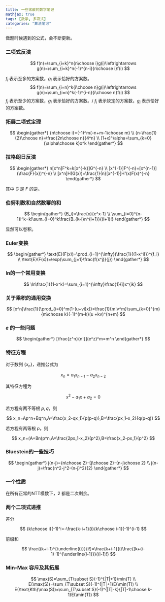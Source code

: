 ```yaml
---
title: 一些零散的数学笔记
mathjax: true
tags: [数学, 多项式]
categories: "算法笔记"
---
```


做题时候遇到的公式，会不断更新。

<!--more-->

### 二项式反演

$$
f(n)=\sum_{i=k}^n{n\choose i}g(i)\leftrightarrows g(n)=\sum_{i=k}^n(-1)^{n-i}{n\choose i}f(i)
$$

$f_i$ 表示至多的方案数，$g_i$ 表示恰好的方案数。
$$
f(n)=\sum_{i=n}^k{i\choose n}g(i)\leftrightarrows g(n)=\sum_{i=n}^k(-1)^{i-n}{i\choose n}f(i)
$$
$f_i$ 表示至少的方案数，$g_i$ 表示恰好的方案数。/ $f_i$ 表示钦定的方案数，$g_i$ 表示恰好的方案数。

### 拓展二项式定理

$$
\begin{gather*}
{n\choose i}=(-1)^m{-n+m-1\choose m} 
\\
{n-\frac{1}{2}\choose n}=\frac{2n\choose n}{4^n}
\\
(1+x)^\alpha=\sum_{k=0}{\alpha\choose k}x^k
\end{gather*}
$$

### 拉格朗日反演

$$
\begin{gather*}
n[x^n]F^k=k[x^{-k}]G^{-n}
\\
[x^{-1}]F^{-n}=[x^{n-1}](\frac{F}{x})^{-n}
\\
[x^n]H(G(x))=\frac{1}{n}[x^{-1}]H'(x)F(x)^{-n}
\end{gather*}
$$

其中 $G$ 是 $F$ 的逆。

### 伯努利数和自然数幂的和

$$
\begin{gather*}
{B_i}=\frac{x}{e^x-1}
\\
\sum_{i=0}^{n-1}i^k=k!\sum_{i=0}^k\frac{B_{k-i}n^{i+1}}{(i+1)!}
\end{gather*}
$$

显然可以卷积。

### Euler变换

$$
\begin{gather*}
\text{E}(F(x))=\prod_{i=1}^{\infty}(\frac{1}{(1-x^i)})^{f_i}
\\
\text{E}(F(x))=\exp(\sum_{j=1}\frac{f(x^j)}{j})
\end{gather*}
$$

### ln的一个常用变换

$$
\ln\frac{1}{1-x^k}=\sum_{i=1}^{\infty}\frac{1}{i}x^{ik}
$$

### 关于乘积的通用变换

$$
[x^n]\frac{1}{\prod_{i=0}^m(1-(u+vi)x)}=\frac{1}{m!v^m}\sum_{k=0}^{m}{m\choose k}(-1)^{m-k}(u
+kv)^{n+m}
$$

### $e$ 的一些问题

$$
\begin{gather*}
[\frac{z^n}{n!}](e^z)^m=m^n
\end{gather*}
$$

### 特征方程

对于数列 $\{x_n\}$，递推公式为

$$
x_n=a_1x_{n-1}-a_2x_{n-2}
$$

其特征方程为

$$
x^2-a_1x+a_2=0
$$

若方程有两不等根 $p,q$，则

$$
x_n=Ap^n+Bq^n,A=\frac{x_2-qx_1}{p(p-q)},B=\frac{px_1-x_2}{q(p-q)}
$$

若方程有两等根 $p$，则

$$
x_n=(A+Bn)p^n,A=\frac{2px_1-x_2}{p^2},B=\frac{x_2-px_1}{p^2}
$$

### Bluestein的一些技巧

$$
\begin{gather*}
j(n-j)={n\choose 2}-{j\choose 2}-{n-j\choose 2}
\\
j(n-j)=\frac{n^2-j^2-(n-j)^2}{2}
\end{gather*}
$$

### 一个性质

在所有正常的NTT模数下，$2$ 都是二次剩余。

### 两个二项式递推

差分

$$
{k\choose i}(-1)^i=-\frac{k-i+1}{i}{k\choose i-1}(-1)^{i-1}
$$

前缀和

$$
\frac{(k+i-1)^{\underline{i}}}{i!}=\frac{k+i-1}{i}\frac{(k+(i-1)-1)^{\underline{i-1}}}{(i-1)!}
$$

### Min-Max 容斥及其拓展

$$
\max(S)=\sum_{T\subset S}(-1)^{|T|+1}\min(T)
\\
E(\max(S))=\sum_{T\subset S}(-1)^{|T|+1}E(\min(T))
\\
E(\text{Kth}\max(S))=\sum_{T\subset S}(-1)^{|T|-k}{|T|-1\choose k-1}E(\min(T))
$$

